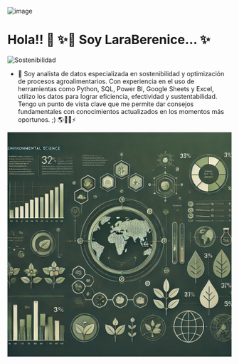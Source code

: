 ![image](https://github.com/user-attachments/assets/70bb8b8e-b3ce-48a3-ae6f-5c4cb1db8434) 

# Hola!! 👋 ✨🔭 Soy LaraBerenice... ✨

![Sostenibilidad](https://digital.agrishow.com.br/sites/agrishow.com/files/shutterstock_1396252643.jpg)

- 🌱 Soy analista de datos especializada en sostenibilidad y optimización de procesos agroalimentarios. Con experiencia en el uso de herramientas como Python, SQL, Power BI, Google Sheets y Excel, utilizo los datos para lograr eficiencia, efectividad y sustentabilidad. Tengo un punto de vista clave que me permite dar consejos fundamentales con conocimientos actualizados en los momentos más oportunos. ;) 🌎🍃😄⚡

![Nueva Imagen](https://raw.githubusercontent.com/LaraBerenice/Repo_Imagenes/refs/heads/main/7608c33a-1406-48a1-803c-c6fc2cbcadfc.webp?token=GHSAT0AAAAAACZVAWT5IZAIFBN6AAGXILOSZZH5QOA)

